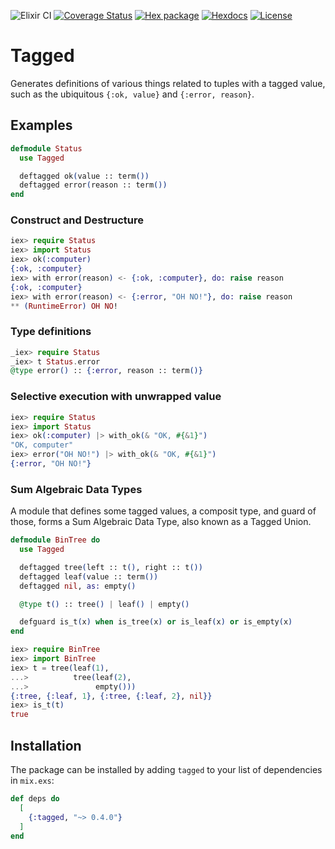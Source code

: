 ![Elixir CI](https://github.com/notCalle/elixir-tagged/workflows/Elixir%20CI/badge.svg)
[![Coverage Status](https://coveralls.io/repos/github/notCalle/elixir-tagged/badge.svg?branch=master)](https://coveralls.io/github/notCalle/elixir-tagged?branch=master)
[![Hex package](https://img.shields.io/hexpm/v/tagged)](https://hex.pm/packages/tagged)
[![Hexdocs](https://img.shields.io/badge/hex-docs-orange)](https://hexdocs.pm/tagged)
[![License](https://img.shields.io/github/license/notCalle/elixir-tagged)](https://github.com/notCalle/elixir-tagged/blob/master/LICENSE.txt)

# Tagged

Generates definitions of various things related to tuples with a tagged value,
such as the ubiquitous `{:ok, value}` and `{:error, reason}`.

## Examples

```elixir
defmodule Status
  use Tagged

  deftagged ok(value :: term())
  deftagged error(reason :: term())
end
```

### Construct and Destructure

```elixir
iex> require Status
iex> import Status
iex> ok(:computer)
{:ok, :computer}
iex> with error(reason) <- {:ok, :computer}, do: raise reason
{:ok, :computer}
iex> with error(reason) <- {:error, "OH NO!"}, do: raise reason
** (RuntimeError) OH NO!
```

### Type definitions

```elixir
_iex> require Status
_iex> t Status.error
@type error() :: {:error, reason :: term()}
```

### Selective execution with unwrapped value

```elixir
iex> require Status
iex> import Status
iex> ok(:computer) |> with_ok(& "OK, #{&1}")
"OK, computer"
iex> error("OH NO!") |> with_ok(& "OK, #{&1}")
{:error, "OH NO!"}
```

### Sum Algebraic Data Types

A module that defines some tagged values, a composit type, and guard of those,
forms a Sum Algebraic Data Type, also known as a Tagged Union.

```elixir
defmodule BinTree do
  use Tagged

  deftagged tree(left :: t(), right :: t())
  deftagged leaf(value :: term())
  deftagged nil, as: empty()

  @type t() :: tree() | leaf() | empty()

  defguard is_t(x) when is_tree(x) or is_leaf(x) or is_empty(x)
end

iex> require BinTree
iex> import BinTree
iex> t = tree(leaf(1),
...>          tree(leaf(2),
...>               empty()))
{:tree, {:leaf, 1}, {:tree, {:leaf, 2}, nil}}
iex> is_t(t)
true
```

## Installation

The package can be installed by adding `tagged` to your list of dependencies
in `mix.exs`:

```elixir
def deps do
  [
    {:tagged, "~> 0.4.0"}
  ]
end
```
